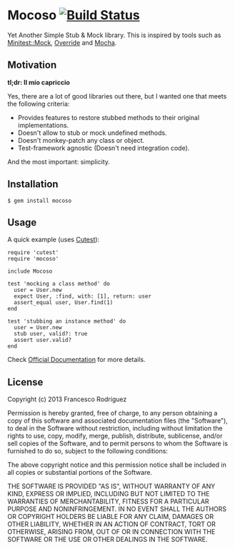 Mocoso [![Build Status](https://travis-ci.org/frodsan/mocoso.png)](https://travis-ci.org/frodsan/mocoso)
======

Yet Another Simple Stub & Mock library. This is inspired by tools such as
[Minitest::Mock][minitest], [Override][override] and [Mocha][mocha].

Motivation
----------

**tl;dr: Il mío capriccio**

Yes, there are a lot of good libraries out there, but I wanted one that
meets the following criteria:

* Provides features to restore stubbed methods to their original implementations.
* Doesn't allow to stub or mock undefined methods.
* Doesn't monkey-patch any class or object.
* Test-framework agnostic (Doesn't need integration code).

And the most important: simplicity.

Installation
------------

    $ gem install mocoso

Usage
-----

A quick example (uses [Cutest][cutest]):

    require 'cutest'
    require 'mocoso'

    include Mocoso

    test 'mocking a class method' do
      user = User.new
      expect User, :find, with: [1], return: user
      assert_equal user, User.find(1)
    end

    test 'stubbing an instance method' do
      user = User.new
      stub user, valid?: true
      assert user.valid?
    end

Check [Official Documentation]() for more details.

License
-------

Copyright (c) 2013 Francesco Rodríguez

Permission is hereby granted, free of charge, to any person obtaining a copy
of this software and associated documentation files (the "Software"), to deal
in the Software without restriction, including without limitation the rights
to use, copy, modify, merge, publish, distribute, sublicense, and/or sell
copies of the Software, and to permit persons to whom the Software is
furnished to do so, subject to the following conditions:

The above copyright notice and this permission notice shall be included in
all copies or substantial portions of the Software.

THE SOFTWARE IS PROVIDED "AS IS", WITHOUT WARRANTY OF ANY KIND, EXPRESS OR
IMPLIED, INCLUDING BUT NOT LIMITED TO THE WARRANTIES OF MERCHANTABILITY,
FITNESS FOR A PARTICULAR PURPOSE AND NONINFRINGEMENT. IN NO EVENT SHALL THE
AUTHORS OR COPYRIGHT HOLDERS BE LIABLE FOR ANY CLAIM, DAMAGES OR OTHER
LIABILITY, WHETHER IN AN ACTION OF CONTRACT, TORT OR OTHERWISE, ARISING FROM,
OUT OF OR IN CONNECTION WITH THE SOFTWARE OR THE USE OR OTHER DEALINGS IN
THE SOFTWARE.

[cutest]: https://github.com/djanowski/cutest/
[override]: https://github.com/soveran/override/
[minitest]: https://github.com/seattlerb/minitest/
[mocha]: https://github.com/freerange/mocha/
